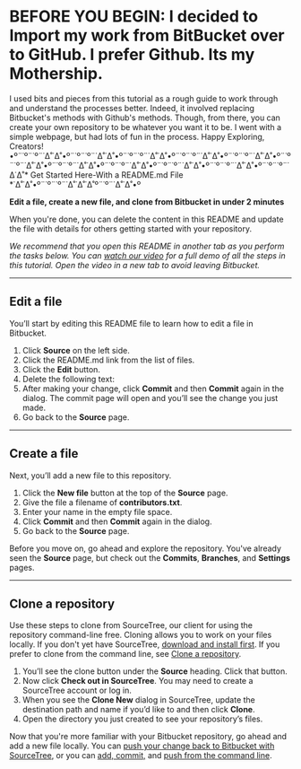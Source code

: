 # BEFORE YOU BEGIN: I decided to Import my work from BitBucket over to GitHub. I prefer Github. Its my Mothership.
I used bits and pieces from this tutorial as a rough guide to work through and understand the processes better. Indeed, it involved replacing Bitbucket's methods with Github's methods. Though, from there, you can create your own repository to be whatever you want it to be. I went with a simple webpage, but had lots of fun in the process.
Happy Exploring, Creators!
•º¨˙º¨˙º¨˙∆˚˙∆˚•º¨˙º¨˙º¨˙∆˚˙∆˚•º¨˙º¨˙º¨˙∆˚˙∆˚•º¨˙º¨˙º¨˙∆˚˙∆˚•º¨˙º¨˙º¨˙∆˚˙∆˚•º¨˙º¨˙º¨˙∆˚˙∆˚•º¨˙º¨˙º¨˙∆˚˙∆˚•º¨˙º¨˙º¨˙∆˚˙∆˚•º¨˙º¨˙º¨˙∆˚˙∆˚•º¨˙º¨˙º¨˙∆˚˙∆˚•º¨˙º¨˙º¨˙∆˙∆˚* Get Started Here-With a README.md File *˙∆˚˙∆˚•º¨˙º¨˙º¨˙∆˚˙∆˚˙∆˚º¨˙º¨˙∆˚˙∆˚•º

**Edit a file, create a new file, and clone from Bitbucket in under 2 minutes**

When you're done, you can delete the content in this README and update the file with details for others getting started with your repository.

*We recommend that you open this README in another tab as you perform the tasks below. You can [watch our video](https://youtu.be/0ocf7u76WSo) for a full demo of all the steps in this tutorial. Open the video in a new tab to avoid leaving Bitbucket.*

---

## Edit a file

You’ll start by editing this README file to learn how to edit a file in Bitbucket.

1. Click **Source** on the left side.
2. Click the README.md link from the list of files.
3. Click the **Edit** button.
4. Delete the following text: 
5. After making your change, click **Commit** and then **Commit** again in the dialog. The commit page will open and you’ll see the change you just made.
6. Go back to the **Source** page.

---

## Create a file

Next, you’ll add a new file to this repository.

1. Click the **New file** button at the top of the **Source** page.
2. Give the file a filename of **contributors.txt**.
3. Enter your name in the empty file space.
4. Click **Commit** and then **Commit** again in the dialog.
5. Go back to the **Source** page.

Before you move on, go ahead and explore the repository. You've already seen the **Source** page, but check out the **Commits**, **Branches**, and **Settings** pages.

---
## Clone a repository

Use these steps to clone from SourceTree, our client for using the repository command-line free. Cloning allows you to work on your files locally. If you don't yet have SourceTree, [download and install first](https://www.sourcetreeapp.com/). If you prefer to clone from the command line, see [Clone a repository](https://confluence.atlassian.com/x/4whODQ).

1. You’ll see the clone button under the **Source** heading. Click that button.
2. Now click **Check out in SourceTree**. You may need to create a SourceTree account or log in.
3. When you see the **Clone New** dialog in SourceTree, update the destination path and name if you’d like to and then click **Clone**.
4. Open the directory you just created to see your repository’s files.

Now that you're more familiar with your Bitbucket repository, go ahead and add a new file locally. You can [push your change back to Bitbucket with SourceTree](https://confluence.atlassian.com/x/iqyBMg), or you can [add, commit,](https://confluence.atlassian.com/x/8QhODQ) and [push from the command line](https://confluence.atlassian.com/x/NQ0zDQ).
